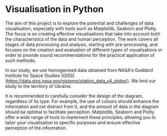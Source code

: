 # Visualisation in Python
The aim of this project is to explore the potential and challenges of data visualisation, 
especially with tools such as Matplotlib, Seaborn and Plotly. 
The focus is on creating effective visualisations that take into account 
both the characteristics of the data and human perception. 
The work covers all stages of data processing and analysis, starting with pre-processing, 
and focuses on the creation and evaluation of different types of visualisations 
in order to provide sound recommendations for the practical application of such methods.

In our study, we use homogenised data obtained from NASA's Goddard Institute for Space Studies (GISS) 
(https://data.giss.nasa.gov/gistemp/station_data_v4_globe/). We limit our study to the territory of Ukraine.

It is recommended to carefully consider the design of the diagram, regardless of its type. For example, 
the use of colours should enhance the information and not distract from it, and the amount of data
in the diagram should be optimal to facilitate perception. Matplotlib, Seaborn and Plotly offer 
a wide range of tools to implement these principles, allowing you to tailor your visualisation 
to specific purposes and ensure effective perception of the information.

